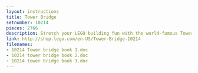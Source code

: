 ```yaml
---
layout: instructions
title: Tower Bridge
setnumber: 10214
pieces: 2766
description: Stretch your LEGO building fun with the world-famous Tower Bridge, features iconic towers, working drawbridge and red double-decker bus!
link: http://shop.lego.com/en-US/Tower-Bridge-10214
filenames: 
- 10214 Tower bridge book 1.doc
- 10214 tower bridge book 2.doc
- 10214 tower bridge book 3.doc
---
```


